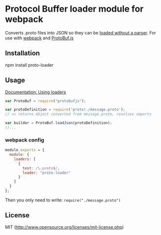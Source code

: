 # Protocol Buffer loader module for webpack

Converts .proto files into JSON so they can be [loaded without a parser](https://github.com/dcodeIO/ProtoBuf.js/wiki/Builder#using-json-without-the-proto-parser). For use with [webpack](http://webpack.github.io/docs/) and [ProtoBuf.js](https://github.com/dcodeIO/ProtoBuf.js)

## Installation
npm install proto-loader

## Usage

[Documentation: Using loaders](http://webpack.github.io/docs/using-loaders.html)

``` javascript
var ProtoBuf = require("protobufjs");

var protoDefinition = require('proto!./message.proto');
// => returns object converted from message.proto, resolves imports

var builder = ProtoBuf.loadJson(protoDefinition);
//...
```

### webpack config

``` javascript
module.exports = {
  module: {
    loaders: [
      {
        test: /\.proto$/,
        loader: "proto-loader"
      }
    ]
  }
};
```

Then you only need to write: `require("./message.proto")`


## License
MIT (http://www.opensource.org/licenses/mit-license.php)
